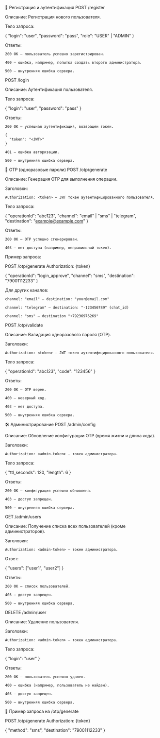 🚀 Регистрация и аутентификация
POST /register

Описание: Регистрация нового пользователя.

Тело запроса:

{
  "login": "user",
  "password": "pass",
  "role": "USER" | "ADMIN"
}

Ответы:

    200 OK — пользователь успешно зарегистрирован.

    400 — ошибка, например, попытка создать второго администратора.

    500 — внутренняя ошибка сервера.

POST /login

Описание: Аутентификация пользователя.

Тело запроса:

{
  "login": "user",
  "password": "pass"
}

Ответы:

    200 OK — успешная аутентификация, возвращен токен.

    {
      "token": "<JWT>"
    }

    401 — ошибка авторизации.

    500 — внутренняя ошибка сервера.

🔐 OTP (одноразовые пароли)
POST /otp/generate

Описание: Генерация OTP для выполнения операции.

Заголовки:

    Authorization: <token> — JWT токен аутентифицированного пользователя.

Тело запроса:

{
  "operationId": "abc123",
  "channel": "email" | "sms" | "telegram",
  "destination": "example@example.com"
}

Ответы:

    200 OK — OTP успешно сгенерирован.

    403 — нет доступа (например, неправильный токен).

Пример запроса:

POST /otp/generate
Authorization: {token}

{
  "operationId": "login_approve",
  "channel": "sms",
  "destination": "79001112233"
}

Для других каналов:

    channel: "email" — destination: "your@email.com"

    channel: "telegram" — destination: "-123456789" (chat_id)

    channel: "sms" — destination "+79236976269"

POST /otp/validate

Описание: Валидация одноразового пароля (OTP).

Заголовки:

    Authorization: <token> — JWT токен аутентифицированного пользователя.

Тело запроса:

{
  "operationId": "abc123",
  "code": "123456"
}

Ответы:

    200 OK — OTP верен.

    400 — неверный код.

    403 — нет доступа.

    500 — внутренняя ошибка сервера.

🛠 Администрирование
POST /admin/config

Описание: Обновление конфигурации OTP (время жизни и длина кода).

Заголовки:

    Authorization: <admin-token> — токен администратора.

Тело запроса:

{
  "ttl_seconds": 120,
  "length": 6
}

Ответы:

    200 OK — конфигурация успешно обновлена.

    403 — доступ запрещен.

    500 — внутренняя ошибка сервера.

GET /admin/users

Описание: Получение списка всех пользователей (кроме администраторов).

Заголовки:

    Authorization: <admin-token> — токен администратора.

Ответ:

{
  "users": ["user1", "user2"]
}

Ответы:

    200 OK — список пользователей.

    403 — доступ запрещен.

    500 — внутренняя ошибка сервера.

DELETE /admin/user

Описание: Удаление пользователя.

Заголовки:

    Authorization: <admin-token> — токен администратора.

Тело запроса:

{
  "login": "user"
}

Ответы:

    200 OK — пользователь успешно удален.

    400 — ошибка (например, пользователь не найден).

    403 — доступ запрещен.

    500 — внутренняя ошибка сервера.

🔑 Пример запроса на /otp/generate

POST /otp/generate
Authorization: {token}

{
  "method": "sms",
  "destination": "79001112233"
}

